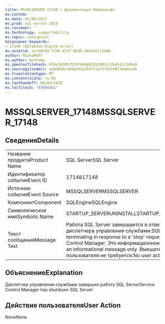 ```yaml
---
title: MSSQLSERVER_17148 | Документация Майкрософт
ms.custom: ''
ms.date: 03/06/2017
ms.prod: sql-server-2014
ms.reviewer: ''
ms.technology: supportability
ms.topic: conceptual
helpviewer_keywords:
- 17148 (Database Engine error)
ms.assetid: acc6bb58-7248-4237-8bd6-4b3ed2c11446
author: MashaMSFT
ms.author: mathoma
ms.openlocfilehash: 974e58305f529744a881bb2003c12be5411189a9
ms.sourcegitcommit: ad4d92dce894592a259721a1571b1d8736abacdb
ms.translationtype: MT
ms.contentlocale: ru-RU
ms.lasthandoff: 08/04/2020
ms.locfileid: "87664261"
---
```

# <a name="mssqlserver_17148"></a><span data-ttu-id="f8ffc-102">MSSQLSERVER_17148</span><span class="sxs-lookup"><span data-stu-id="f8ffc-102">MSSQLSERVER_17148</span></span>
    
## <a name="details"></a><span data-ttu-id="f8ffc-103">Сведения</span><span class="sxs-lookup"><span data-stu-id="f8ffc-103">Details</span></span>  
  
|||  
|-|-|  
|<span data-ttu-id="f8ffc-104">Название продукта</span><span class="sxs-lookup"><span data-stu-id="f8ffc-104">Product Name</span></span>|<span data-ttu-id="f8ffc-105">SQL Server</span><span class="sxs-lookup"><span data-stu-id="f8ffc-105">SQL Server</span></span>|  
|<span data-ttu-id="f8ffc-106">Идентификатор события</span><span class="sxs-lookup"><span data-stu-id="f8ffc-106">Event ID</span></span>|<span data-ttu-id="f8ffc-107">17148</span><span class="sxs-lookup"><span data-stu-id="f8ffc-107">17148</span></span>|  
|<span data-ttu-id="f8ffc-108">Источник события</span><span class="sxs-lookup"><span data-stu-id="f8ffc-108">Event Source</span></span>|<span data-ttu-id="f8ffc-109">MSSQLSERVER</span><span class="sxs-lookup"><span data-stu-id="f8ffc-109">MSSQLSERVER</span></span>|  
|<span data-ttu-id="f8ffc-110">Компонент</span><span class="sxs-lookup"><span data-stu-id="f8ffc-110">Component</span></span>|<span data-ttu-id="f8ffc-111">SQLEngine</span><span class="sxs-lookup"><span data-stu-id="f8ffc-111">SQLEngine</span></span>|  
|<span data-ttu-id="f8ffc-112">Символическое имя</span><span class="sxs-lookup"><span data-stu-id="f8ffc-112">Symbolic Name</span></span>|<span data-ttu-id="f8ffc-113">STARTUP_SERVERUNINSTALL</span><span class="sxs-lookup"><span data-stu-id="f8ffc-113">STARTUP_SERVERUNINSTALL</span></span>|  
|<span data-ttu-id="f8ffc-114">Текст сообщения</span><span class="sxs-lookup"><span data-stu-id="f8ffc-114">Message Text</span></span>|<span data-ttu-id="f8ffc-115">Работа SQL Server завершается в ответ на запрос stop от диспетчера управления службами.</span><span class="sxs-lookup"><span data-stu-id="f8ffc-115">SQL Server is terminating in response to a 'stop' request from Service Control Manager.</span></span> <span data-ttu-id="f8ffc-116">Это информационное сообщение.</span><span class="sxs-lookup"><span data-stu-id="f8ffc-116">This is an informational message only.</span></span> <span data-ttu-id="f8ffc-117">Вмешательство пользователя не требуется.</span><span class="sxs-lookup"><span data-stu-id="f8ffc-117">No user action is required.</span></span>|  
  
## <a name="explanation"></a><span data-ttu-id="f8ffc-118">Объяснение</span><span class="sxs-lookup"><span data-stu-id="f8ffc-118">Explanation</span></span>  
 <span data-ttu-id="f8ffc-119">Диспетчер управления службами завершил работу SQL Server</span><span class="sxs-lookup"><span data-stu-id="f8ffc-119">Service Control Manager has shutdown SQL Server</span></span>  
  
## <a name="user-action"></a><span data-ttu-id="f8ffc-120">Действие пользователя</span><span class="sxs-lookup"><span data-stu-id="f8ffc-120">User Action</span></span>  
 <span data-ttu-id="f8ffc-121">None</span><span class="sxs-lookup"><span data-stu-id="f8ffc-121">None</span></span>  
  
  
